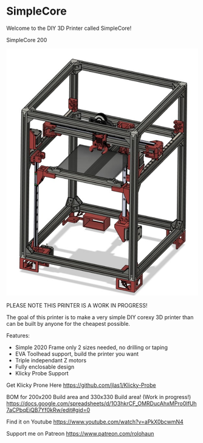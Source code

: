 # SimpleCore
Welcome to the DIY 3D Printer called SimpleCore!

SimpleCore 200

![](Images/Preview.jpg)

PLEASE NOTE THIS PRINTER IS A WORK IN PROGRESS!

The goal of this printer is to make a very simple DIY corexy 3D printer than can be built by anyone for the cheapest possible.

Features:

- Simple 2020 Frame only 2 sizes needed, no drilling or taping
- EVA Toolhead support, build the printer you want
- Triple independant Z motors
- Fully enclosable design
- Klicky Probe Support

Get Klicky Prone Here
https://github.com/jlas1/Klicky-Probe

BOM for 200x200 Build area and 330x330 Build area! (Work in progress!)
https://docs.google.com/spreadsheets/d/1O3hkrCF_OMRDucAhxMPro0IfUh7aCPbqEiQB7Yf0kRw/edit#gid=0

Find it on Youtube
https://www.youtube.com/watch?v=aPkX0bcwmN4

Support me on Patreon
https://www.patreon.com/rolohaun
